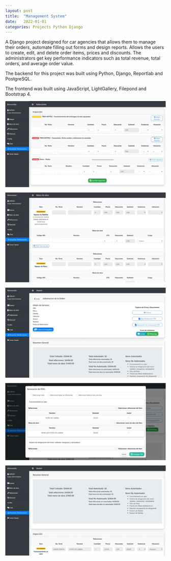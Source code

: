 ```yaml
---
layout: post
title:  "Management System"
date:   2022-01-01
categories: Projects Python Django
---
```


A Django project designed for car agencies that allows them to manage their orders, automate filling out forms and design reports. Allows the users to create, edit, and delete order items, prices and discounts. The administrators get key performance indicators such as total revenue, total orders, and average order value.

The backend for this project was built using Python, Django, Reportlab and PostgreSQL.

The frontend was built using JavaScript, LightGallery, Filepond and Bootstrap 4.

![](/assets/images/ssl/item.jpeg)

![](/assets/images/ssl/labor.jpeg)

![](/assets/images/ssl/asesor1.jpg)

![](/assets/images/ssl/asesor2.jpeg)

![](/assets/images/ssl/asesor3.jpeg)
